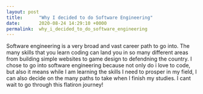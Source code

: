 ```yaml
---
layout: post
title:      "Why I decided to do Software Engineering"
date:       2020-08-24 14:29:10 +0000
permalink:  why_i_decided_to_do_software_engineering
---
```


Software engineering is a very broad and vast career path to go into. The many skills that you learn coding can land you in so many different areas from building simple websites to game design to defendning the country. I chose to go into software engineering because not only do i love to code, but also it means while I am learning the skills I need to prosper in my field, I can also decide on the many paths to take when I finish my studies. I cant wait to go through this flatiron journey!
